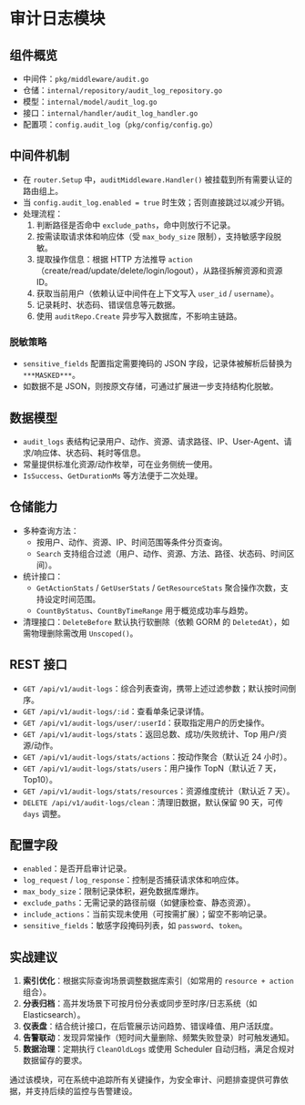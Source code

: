 # 审计日志模块

## 组件概览
- 中间件：`pkg/middleware/audit.go`
- 仓储：`internal/repository/audit_log_repository.go`
- 模型：`internal/model/audit_log.go`
- 接口：`internal/handler/audit_log_handler.go`
- 配置项：`config.audit_log`（`pkg/config/config.go`）

## 中间件机制
- 在 `router.Setup` 中，`auditMiddleware.Handler()` 被挂载到所有需要认证的路由组上。
- 当 `config.audit_log.enabled = true` 时生效；否则直接跳过以减少开销。
- 处理流程：
  1. 判断路径是否命中 `exclude_paths`，命中则放行不记录。
  2. 按需读取请求体和响应体（受 `max_body_size` 限制），支持敏感字段脱敏。
  3. 提取操作信息：根据 HTTP 方法推导 `action`（create/read/update/delete/login/logout），从路径拆解资源和资源 ID。
  4. 获取当前用户（依赖认证中间件在上下文写入 `user_id` / `username`）。
  5. 记录耗时、状态码、错误信息等元数据。
  6. 使用 `auditRepo.Create` 异步写入数据库，不影响主链路。

### 脱敏策略
- `sensitive_fields` 配置指定需要掩码的 JSON 字段，记录体被解析后替换为 `***MASKED***`。
- 如数据不是 JSON，则按原文存储，可通过扩展进一步支持结构化脱敏。

## 数据模型
- `audit_logs` 表结构记录用户、动作、资源、请求路径、IP、User-Agent、请求/响应体、状态码、耗时等信息。
- 常量提供标准化资源/动作枚举，可在业务侧统一使用。
- `IsSuccess`、`GetDurationMs` 等方法便于二次处理。

## 仓储能力
- 多种查询方法：
  - 按用户、动作、资源、IP、时间范围等条件分页查询。
  - `Search` 支持组合过滤（用户、动作、资源、方法、路径、状态码、时间区间）。
- 统计接口：
  - `GetActionStats` / `GetUserStats` / `GetResourceStats` 聚合操作次数，支持设定时间范围。
  - `CountByStatus`、`CountByTimeRange` 用于概览成功率与趋势。
- 清理接口：`DeleteBefore` 默认执行软删除（依赖 GORM 的 `DeletedAt`），如需物理删除需改用 `Unscoped()`。

## REST 接口
- `GET /api/v1/audit-logs`：综合列表查询，携带上述过滤参数；默认按时间倒序。
- `GET /api/v1/audit-logs/:id`：查看单条记录详情。
- `GET /api/v1/audit-logs/user/:userId`：获取指定用户的历史操作。
- `GET /api/v1/audit-logs/stats`：返回总数、成功/失败统计、Top 用户/资源/动作。
- `GET /api/v1/audit-logs/stats/actions`：按动作聚合（默认近 24 小时）。
- `GET /api/v1/audit-logs/stats/users`：用户操作 TopN（默认近 7 天，Top10）。
- `GET /api/v1/audit-logs/stats/resources`：资源维度统计（默认近 7 天）。
- `DELETE /api/v1/audit-logs/clean`：清理旧数据，默认保留 90 天，可传 `days` 调整。

## 配置字段
- `enabled`：是否开启审计记录。
- `log_request` / `log_response`：控制是否捕获请求体和响应体。
- `max_body_size`：限制记录体积，避免数据库爆炸。
- `exclude_paths`：无需记录的路径前缀（如健康检查、静态资源）。
- `include_actions`：当前实现未使用（可按需扩展）；留空不影响记录。
- `sensitive_fields`：敏感字段掩码列表，如 `password`、`token`。

## 实战建议
1. **索引优化**：根据实际查询场景调整数据库索引（如常用的 `resource + action` 组合）。
2. **分表归档**：高并发场景下可按月份分表或同步至时序/日志系统（如 Elasticsearch）。
3. **仪表盘**：结合统计接口，在后管展示访问趋势、错误峰值、用户活跃度。
4. **告警联动**：发现异常操作（短时间大量删除、频繁失败登录）时可触发通知。
5. **数据治理**：定期执行 `CleanOldLogs` 或使用 Scheduler 自动归档，满足合规对数据留存的要求。

通过该模块，可在系统中追踪所有关键操作，为安全审计、问题排查提供可靠依据，并支持后续的监控与告警建设。